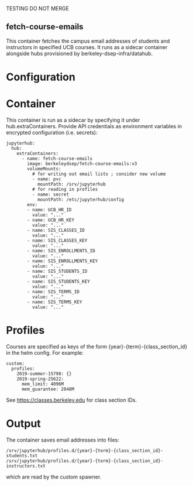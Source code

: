 TESTING DO NOT MERGE

fetch-course-emails
-------------------

This container fetches the campus email addresses of students and instructors
in specified UCB courses. It runs as a sidecar container alongside hubs
provisioned by berkeley-dsep-infra/datahub.

Configuration
=============

Container
=========

This container is run as a sidecar by specifying it under hub.extraContainers.
Provide API credentials as environment variables in encrypted configuration (i.e. secrets):
```
jupyterhub:
  hub:
    extraContainers:
      - name: fetch-course-emails
        image: berkeleydsep/fetch-course-emails:v3
        volumeMounts:
          # for writing out email lists ; consider new volume
          - name: pvc
            mountPath: /srv/jupyterhub
          # for reading in profiles
          - name: secret
            mountPath: /etc/jupyterhub/config
        env:
        - name: UCB_HR_ID
          value: "..."
        - name: UCB_HR_KEY
          value: "..."
        - name: SIS_CLASSES_ID
          value: "..."
        - name: SIS_CLASSES_KEY
          value: "..."
        - name: SIS_ENROLLMENTS_ID
          value: "..."
        - name: SIS_ENROLLMENTS_KEY
          value: "..."
        - name: SIS_STUDENTS_ID
          value: "..."
        - name: SIS_STUDENTS_KEY
          value: "..."
        - name: SIS_TERMS_ID
          value: "..."
        - name: SIS_TERMS_KEY
          value: "..."
```

Profiles
========
Courses are specified as keys of the form {year}-{term}-{class_section_id} in
the helm config. For example:

```
custom:
  profiles:
    2019-summer-15798: {}
    2019-spring-25622:
      mem_limit: 4096M
      mem_guarantee: 2048M
```

See https://classes.berkeley.edu for class section IDs.

Output
======
The container saves email addresses into files:
```
/srv/jupyterhub/profiles.d/{year}-{term}-{class_section_id}-students.txt
/srv/jupyterhub/profiles.d/{year}-{term}-{class_section_id}-instructors.txt
```
which are read by the custom spawner.
